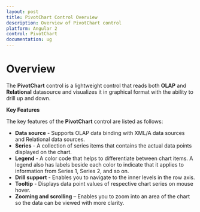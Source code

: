 ```yaml
---
layout: post
title: PivotChart Control Overview 
description: Overview of PivotChart control 
platform: Angular 2
control: PivotChart
documentation: ug
---
```


# Overview

The **PivotChart** control is a lightweight control that reads both **OLAP** and **Relational** datasource and visualizes it in graphical format with the ability to drill up and down.

**Key Features**

The key features of the **PivotChart** control are listed as follows:

* **Data source** - Supports OLAP data binding with XML/A data sources and Relational data sources.
* **Series** - A collection of series items that contains the actual data points displayed on the chart.
* **Legend** - A color code that helps to differentiate between chart items. A legend also has labels beside each color to indicate that it applies to information from Series 1, Series 2, and so on.
* **Drill support** - Enables you to navigate to the inner levels in the row axis.
* **Tooltip** - Displays data point values of respective chart series on mouse hover.
* **Zooming and scrolling** – Enables you to zoom into an area of the chart so the data can be viewed with more clarity.
